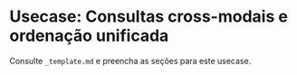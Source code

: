 # Usecase: Consultas cross-modais e ordenação unificada

Consulte `_template.md` e preencha as seções para este usecase.
